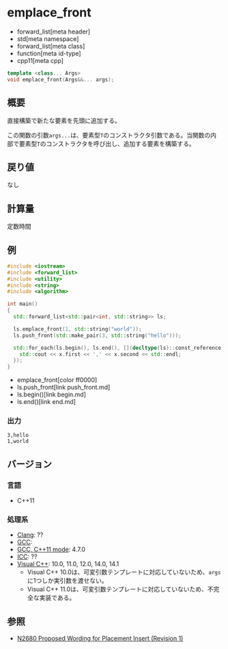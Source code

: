 # emplace_front
* forward_list[meta header]
* std[meta namespace]
* forward_list[meta class]
* function[meta id-type]
* cpp11[meta cpp]

```cpp
template <class... Args>
void emplace_front(Args&&... args);
```

## 概要
直接構築で新たな要素を先頭に追加する。

この関数の引数`args...`は、要素型`T`のコンストラクタ引数である。当関数の内部で要素型`T`のコンストラクタを呼び出し、追加する要素を構築する。


## 戻り値
なし


## 計算量
定数時間


## 例
```cpp example
#include <iostream>
#include <forward_list>
#include <utility>
#include <string>
#include <algorithm>

int main()
{
  std::forward_list<std::pair<int, std::string>> ls;

  ls.emplace_front(1, std::string("world"));
  ls.push_front(std::make_pair(3, std::string("hello")));

  std::for_each(ls.begin(), ls.end(), [](decltype(ls)::const_reference x) {
    std::cout << x.first << ',' << x.second << std::endl;
  });
}
```
* emplace_front[color ff0000]
* ls.push_front[link push_front.md]
* ls.begin()[link begin.md]
* ls.end()[link end.md]

### 出力
```
3,hello
1,world
```

## バージョン
### 言語
- C++11

### 処理系
- [Clang](/implementation.md#clang): ??
- [GCC](/implementation.md#gcc): 
- [GCC, C++11 mode](/implementation.md#gcc): 4.7.0
- [ICC](/implementation.md#icc): ??
- [Visual C++](/implementation.md#visual_cpp): 10.0, 11.0, 12.0, 14.0, 14.1
	- Visual C++ 10.0は、可変引数テンプレートに対応していないため、`args`に1つしか実引数を渡せない。
	- Visual C++ 11.0は、可変引数テンプレートに対応していないため、不完全な実装である。


## 参照
- [N2680 Proposed Wording for Placement Insert (Revision 1)](http://www.open-std.org/jtc1/sc22/wg21/docs/papers/2008/n2680.pdf)



